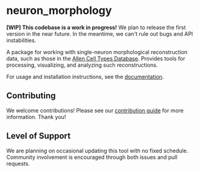 neuron_morphology
=================

**[WIP] This codebase is a work in progress!** We plan to release the first version in the near future. In the meantime, we can't rule out bugs and API instabilities.

A package for working with single-neuron morphological reconstruction data, such as those in the [Allen Cell Types Database](https://celltypes.brain-map.org/). Provides tools for processing, visualizing, and analyzing such reconstructions.

For usage and installation instructions, see the [documentation](neuron_morphology.rtfd.io).

Contributing
------------
We welcome contributions! Please see our [contribution guide](CONTRIBUTING.md) for more information. Thank you!

Level of Support
----------------
We are planning on occasional updating this tool with no fixed schedule. Community involvement is encouraged through both issues and pull requests.